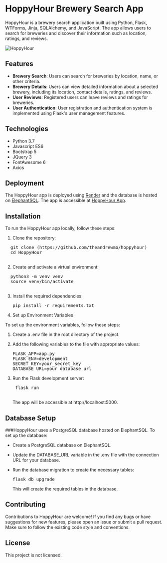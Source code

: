 # HoppyHour Brewery Search App

HoppyHour is a brewery search application built using Python, Flask, WTForms, Jinja, SQLAlchemy, and JavaScript. The app allows users to search for breweries and discover their information such as location, ratings, and reviews.

![HoppyHour](https://github.com/theandrewmo/hoppyhour/blob/main/main.png?raw=true)

## Features

- **Brewery Search**: Users can search for breweries by location, name, or other criteria.
- **Brewery Details**: Users can view detailed information about a selected brewery, including its location, contact details, ratings, and reviews.
- **User Reviews**: Registered users can leave reviews and ratings for breweries.
- **User Authentication**: User registration and authentication system is implemented using Flask's user management features.

## Technologies

- Python 3.7
- Javascript ES6
- Bootstrap 5
- JQuery 3
- FontAwesome 6
- Axios

## Deployment

The HoppyHour app is deployed using [Render](https://render.com) and the database is hosted on [ElephantSQL](https://www.elephantsql.com/). The app is accessible at [HoppyHour App](https://hoppyhour.onrender.com/).

## Installation

To run the HoppyHour app locally, follow these steps:

1. Clone the repository:
   
  <pre>
  git clone (https://github.com/theandrewmo/hoppyhour)
  cd HoppyHour
  </pre>
   
2. Create and activate a virtual environment:

  <pre>
  python3 -m venv venv
  source venv/bin/activate
  </pre>
    
3. Install the required dependencies:
   
   <pre>
   pip install -r requirements.txt
   </pre>
   
4. Set up Environment Variables

  To set up the environment variables, follow these steps:

   1. Create a .env file in the root directory of the project.

   2. Add the following variables to the file with appropriate values:
  
      <pre>
      FLASK_APP=app.py
      FLASK_ENV=development
      SECRET_KEY=your_secret_key
      DATABASE_URL=your_database_url
      </pre>

 5. Run the Flask development server:

     <pre>
     flask run
     </pre>
     
     The app will be accessible at http://localhost:5000.

## Database Setup
###HoppyHour uses a PostgreSQL database hosted on ElephantSQL. To set up the database:

- Create a PostgreSQL database on ElephantSQL.

- Update the DATABASE_URL variable in the .env file with the connection URL for your database.

- Run the database migration to create the necessary tables:

  <pre>
  flask db upgrade
  </pre>
  
  This will create the required tables in the database.
  
## Contributing
Contributions to HoppyHour are welcome! If you find any bugs or have suggestions for new features, please open an issue or submit a pull request. Make sure to follow the existing code style and conventions.


## License
This project is not licensed.
   
   
   
   
   
   
   
   
   
   
   
   

